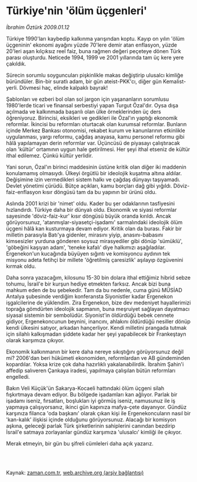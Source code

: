 # Türkiye'nin 'ölüm üçgenleri'

*İbrahim Öztürk 2009.01.12*

<td class="columnist-detail">
<p>Türkiye 1990'ları kaybedip kalkınma yarışından koptu. Kayıp on yılın 'ölüm üçgeninin' ekonomi ayağını yüzde 70'lere demir atan enflasyon, yüzde 20'leri aşan kılçıksız reel faiz, buna rağmen değeri peçeteye dönen Türk parası oluşturdu. Neticede 1994, 1999 ve 2001 yıllarında tam üç kere yere çakıldık.</p>
<p>
<div id="haberMetinDiv">
<p>Sürecin sorumlu soyguncuları pişkinlikle makas değiştirip ulusalcı kimliğe büründüler. Bin-bir suratlı adam, bir gün ateist-PKK'cı, diğer gün Kemalist-yerli. Dövmesi haç, elinde kalpaklı bayrak!
<p>Şablonları ve ezberi bol olan sol jargon için yaşananların sorumlusu 1980'lerde ticari ve finansal serbestiyi yapan Turgut Özal'dır. Oysa dışa açılmada ve kalkınmada başarılı olan ülke örneklerinden üç ders öğreniyoruz. Birincisi, eksikleri ve gedikleri ile Özal'ın yaptığı ekonomik reformlar. İkincisi bu reformları oturtacak olan kurumsal reformlar. Bunların içinde Merkez Bankası otonomisi, rekabet kurum ve kanunlarının etkinlikle uygulanması, yargı reformu, çağdaş anayasa, kamu personel reformu gibi hâlâ yapılamayan derin reformlar var. Üçüncüsü de piyasayı çalıştıracak olan 'kültür' ortamının uygun hale getirilmesi. Her şeyi ithal etseniz de kültür ithal edilemez. Çünkü kültür yerlidir. 
<p>Yani sorun, Özal'ın birinci maddesinin üstüne kritik olan diğer iki maddenin konulamamış olmasıydı. Ülkeyi örgütlü bir ideolojik kuşatma altına aldılar. Değişimine izin vermedikleri sistem halkı ve çağdaş dünyayı taşıyamadı. Devlet yönetimi çürüdü. Bütçe açıkları, kamu borçları dağ gibi yığıldı. Döviz-faiz-enflasyon kısır döngüsü tam da bu yapının bir ürünü oldu. 
<p>Aslında 2001 krizi bir 'nimet' oldu. Kader bu şer odaklarının tasfiyesini hızlandırdı. Türkiye daha bir dünyalı oldu. Ekonomik ve siyasi reformlar sayesinde 'döviz-faiz-kur' kısır döngüsü büyük oranda kırıldı. Ancak görüyorsunuz, 'atanmışlar-siyasetçi-işadamı' sarmalındaki ideolojik ölüm üçgeni hâlâ kan kusturmaya devam ediyor. Kritik olan da burası. Fakir bir milletin parasıyla Batı'ya gidenler, mirasını yiyip, anasını-babasını kimsesizler yurduna gönderen soysuz mirasyediler gibi dönüp 'sümüklü', 'göbeğini kaşıyan adam', 'teneke kafalı' diye halkımızı aşağıladılar. Ergenekon'un kucağında büyüyen sığıntı ve komisyoncu aydının tek misyonu adeta fetihçi bir millete 'öğretilmiş çaresizlik' aşılayıp özgüvenini kırmak oldu. 
<p>Daha sonra yazacağım, kilosunu 15-30 bin dolara ithal ettiğimiz hibrid sebze tohumu, İsrail'e bir kurşun hediye etmekten farksız. Ancak bizi buna mahkum eden de bu şebekedir. Tam da bu nedenle, cuma günü MÜSİAD Antalya şubesinde verdiğim konferansta Siyonistler kadar Ergenekon işgalcilerine de yüklendim. Zira Ergenekon, bize dev medeniyet hayallerimizi toprağa gömdürten ideolojik sapmanın, buna meşruiyet sağlayan dayatmacı siyasal sistemin bir sembolüdür. Siyonist'in öldürdüğü bebek cennete gidiyor, Ergenekoncunun beynini, inancını, ahlakını öldürdüğü nesiller dönüp kendi ülkesini satıyor, arkadan hançerliyor. Kendi milletini prangada tutmak için silahlı kalkışmadan şiddete kadar her şeyi yapabilecek bir Frankeştayn olarak karşımıza çıkıyor. 
<p>Ekonomik kalkınmanın bir kere daha nereye sıkıştığını görüyorsunuz değil mi? 2006'dan beri hükümeti ekonomiden, reformlardan ve AB gündeminden kopardılar. Yoksa krize çok daha hazırlıklı yakalanabilirdik. İbrahim Şahin'i affedip salıveren Çankaya iradesi, yapılmaya çalışılan bütün reformları engelledi. 
<p>Bakın Veli Küçük'ün Sakarya-Kocaeli hattındaki ölüm üçgeni silah fışkırtmaya devam ediyor. Bu bölgede işadamları kan ağlıyor. Parlak bir işadamı iseniz, fırsatları, boşlukları iyi görmüş iseniz, namusunuz ile iş yapmaya çalışıyorsanız, ikinci gün kapınıza mafya-çete dayanıyor. Gündüz karşınıza filanca 'oda başkanı' olarak çıkan kişi ile Ergenekoncuların nasıl bir 'kan-kalık' ilişkisi içinde olduğunu görüyorsunuz. Alacağı bir komisyon aşkına, geleceği parlak Türk şirketlerinin sahiplerini canından bezdirip İsrail'e satmaya zorlayanlar gündüz karşımıza 'ulusalcı' kimliği ile çıkıyor. 
<p>Merak etmeyin, bir gün bu şifreli cümleleri daha açık yazarız.</p></p></p></p></p></p></p></p></div>
</p>


<p><br>
		 </br></p></td>

Kaynak: [zaman.com.tr](http://zaman.com.tr/yazar.do?yazino=802636), [web.archive.org (arşiv bağlantısı)](http://web.archive.org/web/20110509190133/http://www.zaman.com.tr:80/yazar.do?yazino=802636)
